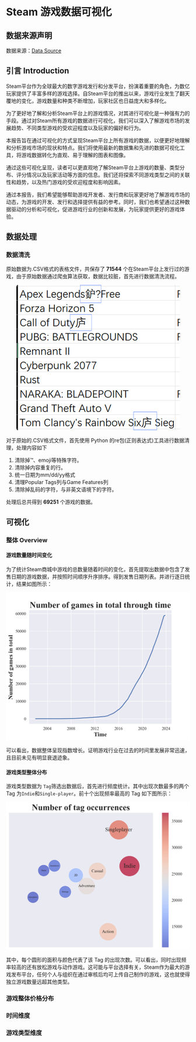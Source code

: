 # Steam 游戏数据可视化

## 数据来源声明

数据来源：[Data Source](https://www.kaggle.com/datasets/nikatomashvili/steam-games-dataset)

## 引言 Introduction

Steam平台作为全球最大的数字游戏发行和分发平台，扮演着重要的角色，为数亿玩家提供了丰富多样的游戏选择。自Steam平台的推出以来，游戏行业发生了翻天覆地的变化，游戏数量和种类不断增加，玩家社区也日益庞大和多样化。

为了更好地了解和分析Steam平台上的游戏情况，对其进行可视化是一种强有力的手段。通过对Steam所有游戏的数据进行可视化，我们可以深入了解游戏市场的发展趋势、不同类型游戏的受欢迎程度以及玩家的偏好和行为。

本报告旨在通过可视化的方式呈现Steam平台上所有游戏的数据，以便更好地理解和分析游戏市场的现状和特点。我们将使用最新的数据集和先进的数据可视化工具，将游戏数据转化为直观、易于理解的图表和图像。

通过这些可视化呈现，读者可以更直观地了解Steam平台上游戏的数量、类型分布、评分情况以及玩家活动等方面的信息。我们还将探索不同游戏类型之间的关联性和趋势，以及热门游戏的受欢迎程度和影响因素。

通过本报告，我们希望能够帮助游戏开发者、发行商和玩家更好地了解游戏市场的动态，为游戏的开发、发行和选择提供有益的参考。同时，我们也希望通过这种数据驱动的分析和可视化，促进游戏行业的创新和发展，为玩家提供更好的游戏体验。

## 数据处理

### 数据清洗

原始数据为.CSV格式的表格文件，共保存了 **71544** 个在Steam平台上发行过的游戏，由于原始数据通过爬虫算法获取，数据比较脏，首先进行数据清洗流程。

<center>

![Messy Code](./Img/MessyCode.png)

</center>

对于原始的.CSV格式文件，首先使用 Python 的re包(正则表达式)工具进行数据清理，处理内容如下

1. 清除掉™、emoji等特殊字符。
2. 清除掉内容重复的行。
3. 统一日期为mm/dd/yy格式
4. 清理Popular Tags列与Game Features列
5. 清除掉乱码的字符，与非英文语境下的字符。

处理后总共得到 **69251** 个游戏的数据。

## 可视化

### 整体 Overview

#### 游戏数量随时间变化

为了统计Steam商城中游戏的总数量随着时间的变化，首先提取出数据中包含了发售日期的游戏数据，并按照时间顺序升序排序。得到发售日期列表。并进行逐日统计，结果如图所示：

<center>

![All Number Though Time](./Img/Numbe-of-games-in-total-through-time.png)

</center>

可以看出，数据整体呈现指数增长。证明游戏行业在过去的时间里发展非常迅速，且目前未见有明显衰退迹象。

#### 游戏类型整体分布

游戏类型数据为 ```Tag```筛选出数据后，首先进行频度统计。其中出现次数最多的两个 Tag 为```Indie```和```Single-player```。前十个出现频率最高的 Tag 如下图所示：

<center>

![First Ten  Tag](./Img/First-Ten-Tag-Count.png)

</center>

其中，每个圆形的面积与颜色代表了该 Tag 的出现次数。可以看出，同时出现频率较高的还有放松游戏与动作游戏。这可能与平台选择有关，Steam作为最大的游戏发布平台，任何个人与组织在通过审核后均可上传自己制作的游戏，这也就使得独立游戏数量远超其他类型。


### 游戏整体价格分布





### 时间维度





### 游戏类型维度

